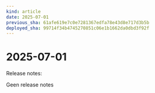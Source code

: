 ```yaml
---
kind: article
date: 2025-07-01
previous_sha: 61afe619e7c0e7281367edfa78e43d8e717d3b5b
deployed_sha: 99714f34b4745270851c06e1b1662da0dbd3f92f
---
```


# 2025-07-01

Release notes:

Geen release notes

